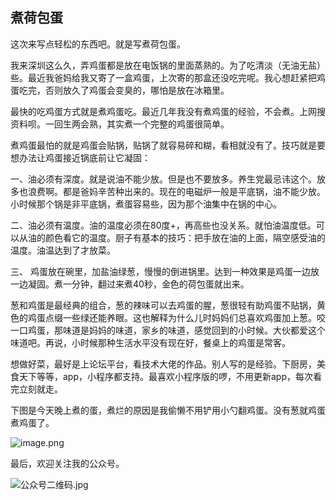 ## 煮荷包蛋

这次来写点轻松的东西吧。就是写煮荷包蛋。

我来深圳这么久，弄鸡蛋都是放在电饭锅的里面蒸熟的。为了吃清淡（无油无盐）些。最近我爸妈给我又寄了一盒鸡蛋，上次寄的那盒还没吃完呢。我心想赶紧把鸡蛋吃完，否则放久了鸡蛋会变臭的，哪怕是放在冰箱里。

最快的吃鸡蛋方式就是煮鸡蛋吃。最近几年我没有煮鸡蛋的经验，不会煮。上网搜资料呗。一回生两会熟，其实煮一个完整的鸡蛋很简单。

煮鸡蛋最怕的就是鸡蛋会贴锅，贴锅了就容易碎和糊，看相就没有了。技巧就是要想办法让鸡蛋接近锅底前让它凝固：

一、油必须有深度。就是说油不能少放。但是也不要放多。养生党最忌讳这个。放多也浪费啊。都是爸妈辛苦种出来的。现在的电磁炉一般是平底锅，油不能少放。小时候那个锅是非平底锅，煮蛋容易些，因为那个油集中在锅的中心。

二、油必须有温度。油的温度必须在80度+，再高些也没关系。就怕油温度低。可以从油的颜色看它的温度。厨子有基本的技巧：把手放在油的上面，隔空感受油的温度。油温达到了才放菜。

三、 鸡蛋放在碗里，加盐油绿葱，慢慢的倒进锅里。达到一种效果是鸡蛋一边放一边凝固。煮一分钟，翻过来煮40秒，金色的荷包蛋就出来。

葱和鸡蛋是最经典的组合，葱的辣味可以去鸡蛋的腥，葱很轻有助鸡蛋不贴锅，黄色的鸡蛋点缀一些绿还能养眼。这也解释为什么儿时妈妈们总喜欢鸡蛋加上葱。咬一口鸡蛋，那味道是妈妈的味道，家乡的味道，感觉回到的小时候。大伙都爱这个味道吧。再说，小时候那种生活水平没有现在好，餐桌上的鸡蛋是常客。

想做好菜，最好是上论坛平台，看技术大佬的作品。别人写的是经验。下厨房，美食天下等等，app，小程序都支持。最喜欢小程序版的啰，不用更新app，每次看完立刻就走。

下图是今天晚上煮的蛋，煮烂的原因是我偷懒不用铲用小勺翻鸡蛋。没有葱就鸡蛋煮鸡蛋了。

![image.png](https://upload-images.jianshu.io/upload_images/8195910-0742226cc3902c93.png?imageMogr2/auto-orient/strip%7CimageView2/2/w/1240)

最后，欢迎关注我的公众号。

![公众号二维码.jpg](https://upload-images.jianshu.io/upload_images/8195910-4759b64c8d6d9ed7.jpg?imageMogr2/auto-orient/strip%7CimageView2/2/w/1240)





